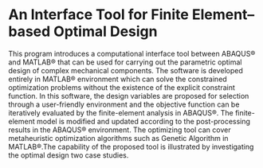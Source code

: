 # An Interface Tool for Finite Element–based Optimal Design 
This program introduces a computational interface tool between ABAQUS® and MATLAB® that can be used for carrying out the parametric optimal design of complex mechanical components. The software is developed entirely in MATLAB® environment which can solve the constrained optimization problems without the existence of the explicit constraint function. In this software, the design variables are proposed for selection through a user-friendly environment and the objective function can be iteratively evaluated by the finite-element analysis in ABAQUS®. The finite-element model is modified and updated according to the post-processing results in the ABAQUS® environment. The optimizing tool can cover metaheuristic optimization algorithms such as Genetic Algorithm in MATLAB®.The capability of the proposed tool is illustrated by investigating the optimal design two case studies.
